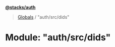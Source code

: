 **[@stacks/auth](../README.md)**

> [Globals](../globals.md) / "auth/src/dids"

# Module: "auth/src/dids"

